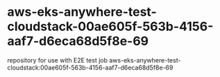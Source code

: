# aws-eks-anywhere-test-cloudstack-00ae605f-563b-4156-aaf7-d6eca68d5f8e-69
repository for use with E2E test job aws-eks-anywhere-test-cloudstack:00ae605f-563b-4156-aaf7-d6eca68d5f8e-69
